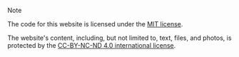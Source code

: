 > [!NOTE]
> 
> The code for this website is licensed under the [MIT license](LICENSE-MIT.txt).
> 
> The website's content, including, but not limited to, text, files, and photos, is protected by the [CC-BY-NC-ND 4.0 international license](LICENSE-CC.txt).
